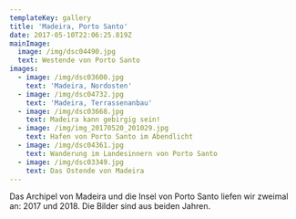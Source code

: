 ```yaml
---
templateKey: gallery
title: 'Madeira, Porto Santo'
date: 2017-05-10T22:06:25.819Z
mainImage:
  image: /img/dsc04490.jpg
  text: Westende von Porto Santo
images:
  - image: /img/dsc03600.jpg
    text: 'Madeira, Nordosten'
  - image: /img/dsc04732.jpg
    text: 'Madeira, Terrassenanbau'
  - image: /img/dsc03668.jpg
    text: Madeira kann gebirgig sein!
  - image: /img/img_20170520_201029.jpg
    text: Hafen von Porto Santo im Abendlicht
  - image: /img/dsc04361.jpg
    text: Wanderung im Landesinnern von Porto Santo
  - image: /img/dsc03349.jpg
    text: Das Ostende von Madeira
---
```

Das Archipel von Madeira und die Insel von Porto Santo liefen wir zweimal an: 2017 und 2018. Die Bilder sind aus beiden Jahren.
